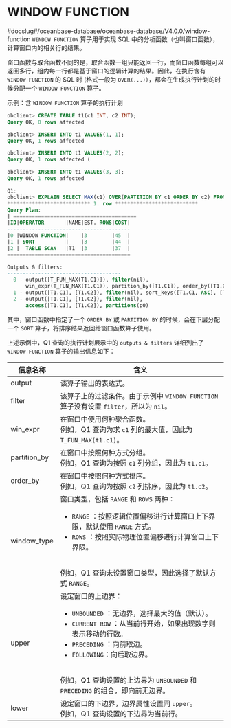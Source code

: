 # WINDOW FUNCTION 
#docslug#/oceanbase-database/oceanbase-database/V4.0.0/window-function
`WINDOW FUNCTION` 算子用于实现 SQL 中的分析函数（也叫窗口函数），计算窗口内的相关行的结果。

窗口函数与取合函数不同的是，取合函数一组只能返回一行，而窗口函数每组可以返回多行，组内每一行都是基于窗口的逻辑计算的结果。因此，在执行含有 `WINDOW FUNCTION` 的 SQL 时 (格式一般为 `OVER(...)`），都会在生成执行计划的时候分配一个 `WINDOW FUNCTION` 算子。

示例：含 `WINDOW FUNCTION` 算子的执行计划

```sql
obclient> CREATE TABLE t1(c1 INT, c2 INT);
Query OK, 0 rows affected 

obclient> INSERT INTO t1 VALUES(1, 1);
Query OK, 1 rows affected 

obclient> INSERT INTO t1 VALUES(2, 2);
Query OK, 1 rows affected (

obclient> INSERT INTO t1 VALUES(3, 3);
Query OK, 1 rows affected 

Q1: 
obclient> EXPLAIN SELECT MAX(c1) OVER(PARTITION BY c1 ORDER BY c2) FROM t1\G
*************************** 1. row ***************************
Query Plan:
| ========================================
|ID|OPERATOR       |NAME|EST. ROWS|COST|
----------------------------------------
|0 |WINDOW FUNCTION|    |3        |45  |
|1 | SORT          |    |3        |44  |
|2 |  TABLE SCAN   |T1  |3        |37  |
========================================

Outputs & filters: 
-------------------------------------
  0 - output([T_FUN_MAX(T1.C1)]), filter(nil), 
      win_expr(T_FUN_MAX(T1.C1)), partition_by([T1.C1]), order_by([T1.C2, ASC]), window_type(RANGE), upper(UNBOUNDED PRECEDING), lower(CURRENT ROW)
  1 - output([T1.C1], [T1.C2]), filter(nil), sort_keys([T1.C1, ASC], [T1.C2, ASC])
  2 - output([T1.C1], [T1.C2]), filter(nil), 
      access([T1.C1], [T1.C2]), partitions(p0)
```



其中，窗口函数中指定了一个 `ORDER BY` 或 `PARTITION BY` 的时候，会在下层分配一个 `SORT` 算子，将排序结果返回给窗口函数算子使用。

上述示例中，Q1 查询的执行计划展示中的 `outputs & filters` 详细列出了 `WINDOW FUNCTION` 算子的输出信息如下：


|   **信息名称**  |      **含义**     |
|--------------|--------------------|
| output       | 该算子输出的表达式。   |
| filter       | 该算子上的过滤条件。由于示例中 `WINDOW FUNCTION` 算子没有设置 `filter`，所以为 `nil`。    |
| win_expr     | 在窗口中使用何种聚合函数。<br>例如，Q1 查询为求 `c1` 列的最大值，因此为 `T_FUN_MAX(t1.c1)`。    |
| partition_by | 在窗口中按照何种方式分组。<br>例如，Q1 查询为按照 `c1` 列分组，因此为 `t1.c1`。  |
| order_by     | 在窗口中按照何种方式排序。<br>例如，Q1 查询为按照 `c2` 列排序，因此为 `t1.c2`。  |
| window_type  | 窗口类型，包括 `RANGE` 和 `ROWS` 两种： <ul><li> `RANGE` ：按照逻辑位置偏移进行计算窗口上下界限，默认使用 `RANGE` 方式。</li>   <li> `ROWS` ：按照实际物理位置偏移进行计算窗口上下界限。 </li> </ul><br>例如，Q1 查询未设置窗口类型，因此选择了默认方式 `RANGE`。|
| upper        | 设定窗口的上边界： <ul><li> `UNBOUNDED` ：无边界，选择最大的值（默认）。</li>   <li> `CURRENT ROW` ：从当前行开始，如果出现数字则表示移动的行数。 </li>  <li>`PRECEDING` ：向前取边。</li>  <li>`FOLLOWING`：向后取边界。</li> </ul><br> 例如，Q1 查询设置的上边界为 `UNBOUNDED` 和 `PRECEDING` 的组合，即向前无边界。 |
| lower        | 设定窗口的下边界，边界属性设置同 `upper`。<br>例如，Q1 查询设置的下边界为当前行。    |